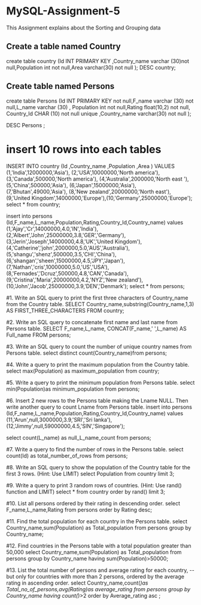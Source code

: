 # MySQL-Assignment-5
This  Assignment explains about the Sorting and Grouping data
## Create a table named Country 
create table country (Id INT PRIMARY KEY  ,Country_name varchar (30)not null,Population int not null,Area varchar(30) not null
);
DESC country;

## Create  table named Persons 
create table Persons (Id INT PRIMARY KEY not null,F_name varchar (30) not null,L_name  varchar (30) ,
Population int not null,Rating float(10,2) not null, Country_Id CHAR (10) not null  unique ,Country_name varchar(30) not null );

DESC Persons ;
# insert 10 rows into each tables 

INSERT INTO country (Id ,Country_name ,Population ,Area )
VALUES (1,'India',12000000,'Asia'), (2,'USA',10000000,'North america'), (3,'Canada',500000,'North america'), (4,'Australia',2000000,'North east '), 
(5,'China',500000,'Asia'), (6,'Japan',15000000,'Asia'), (7,'Bhutan',49000,'Asia'), (8,'New zealand',20000000,'North east'), 
(9,'United Kingdom',14000000,'Europe'),(10,'Germany',25000000,'Europe');
select * from country;

insert into persons (Id,F_name,L_name,Population,Rating,Country_Id,Country_name) values 
(1,'Ajay','Cr',14000000,4.0,'IN','India'),
(2,'Albert','John',25000000,3.8,'GER','Germany'),
(3,'Jerin','Joseph',14000000,4.8,'UK','United Kingdom'),
(4,'Catherine','john',2000000,5.0,'AUS','Australia'),
(5,'shangu','shenz',500000,3.5,'CHI','China'),
(6,'shangan','sheen',15000000,4.5,'JPY','Japan'),
(7,'Nathan','cris',10000000,5.0,'US','USA'),
(8,'Fernades','Dcruz',500000,4.8,'CAN','Canada'),
(9,'Cristina','Maria',20000000,4.2,'NYZ','New zealand'),
(10,'John','Jacob',25000000,3.9,'DEN','Denmark');
select * from persons;




#1. Write an SQL query to print the first three characters of Country_name from the Country table. 
SELECT  Country_name,substring(Country_name,1,3) AS FIRST_THREE_CHARACTERS FROM country;

#2. Write an SQL query to concatenate first name and last name from Persons table. 
SELECT F_name,L_name, CONCAT(F_name,' ',L_name) AS Full_name FROM persons;

#3. Write an SQL query to count the number of unique country names from Persons table. 
select distinct count(Country_name)from persons;

#4. Write a query to print the maximum population from the Country table. 
select max(Population) as maximum_population from country;

#5. Write a query to print the minimum population from Persons table. 
select min(Population)as minimum_population from persons;

#6. Insert 2 new rows to the Persons table making the Lname NULL. Then write another query to count Lname from Persons table. 
insert into persons (Id,F_name,L_name,Population,Rating,Country_Id,Country_name) values 
(11,'Arun',null,3000000,3.9,'SRI','Sri lanka'),
(12,'Jimmy',null,59000000,4.5,'SIN','Singapore');

select count(L_name) as null_L_name_count from persons;

#7. Write a query to find the number of rows in the Persons table.
select count(Id) as total_number_of_rows from persons;
 
#8. Write an SQL query to show the population of the Country table for the first 3 rows. (Hint: Use LIMIT) 
select Population from country limit 3;

#9. Write a query to print 3 random rows of countries. (Hint: Use rand() function and LIMIT) 
select * from country order by rand() limit 3;

#10. List all persons ordered by their rating in descending order. 
select F_name,L_name,Rating from persons order by Rating desc;

#11. Find the total population for each country in the Persons table. 
select Country_name,sum(Population) as Total_population from persons group by Country_name;

#12. Find countries in the Persons table with a total population greater than 50,000 
select Country_name,sum(Population) as Total_population from persons group by Country_name having sum(Population)>50000;


#13. List the total number of persons and average rating for each country, 
-- but only for countries with more than 2 persons,  ordered by the average rating in ascending order.
select Country_name,count(*)as Total_no_of_persons,avg(Rating)as average_rating from persons
group by  Country_name having count(*)>2 order by Average_rating asc ;
